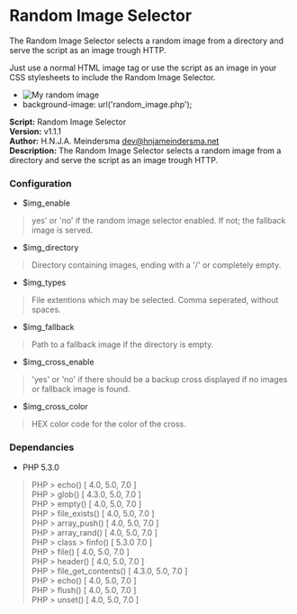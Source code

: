 # Random Image Selector
The Random Image Selector selects a random image from a directory and serve the script as an image trough HTTP.

Just use a normal HTML image tag or use the script as an image in your CSS stylesheets to include the Random Image Selector.
- <img src="random_image.php" alt="My random image" title="My random image">
- background-image: url('random_image.php');

**Script:** Random Image Selector<br />
**Version:** v1.1.1<br />
**Author:** H.N.J.A. Meindersma <dev@hnjameindersma.net><br />
**Description:** The Random Image Selector selects a random image from a directory and serve the script as an image trough HTTP.<br />

### Configuration
- $img_enable
> yes' or 'no' if the random image selector enabled. If not; the fallback image is served.
- $img_directory
> Directory containing images, ending with a '/' or completely empty.
- $img_types
> File extentions which may be selected. Comma seperated, without spaces.
- $img_fallback
> Path to a fallback image if the directory is empty.
- $img_cross_enable
> 'yes' or 'no' if there should be a backup cross displayed if no images or fallback image is found.
- $img_cross_color
> HEX color code for the color of the cross.

### Dependancies
- PHP 5.3.0
> PHP > echo() [ 4.0, 5.0, 7.0 ]<br />
> PHP > glob() [ 4.3.0, 5.0, 7.0 ]<br />
> PHP > empty() [ 4.0, 5.0, 7.0 ]<br />
> PHP > file_exists() [ 4.0, 5.0, 7.0 ]<br />
> PHP > array_push() [ 4.0, 5.0, 7.0 ]<br />
> PHP > array_rand() [ 4.0, 5.0, 7.0 ]<br />
> PHP > class > finfo() [ 5.3.0 7.0 ]<br />
> PHP > file() [ 4.0, 5.0, 7.0 ]<br />
> PHP > header() [ 4.0, 5.0, 7.0 ]<br />
> PHP > file_get_contents() [ 4.3.0, 5.0, 7.0 ]<br />
> PHP > echo() [ 4.0, 5.0, 7.0 ]<br />
> PHP > flush() [ 4.0, 5.0, 7.0 ]<br />
> PHP > unset() [ 4.0, 5.0, 7.0 ]<br />
